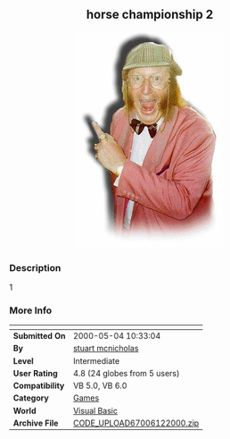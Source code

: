 ﻿<div align="center">

## horse championship 2

<img src="mac_w1.jpg">
</div>

### Description

1
 
### More Info
 


<span>             |<span>
---                |---
**Submitted On**   |2000-05-04 10:33:04
**By**             |[stuart mcnicholas](https://github.com/Planet-Source-Code/PSCIndex/blob/master/ByAuthor/stuart-mcnicholas.md)
**Level**          |Intermediate
**User Rating**    |4.8 (24 globes from 5 users)
**Compatibility**  |VB 5\.0, VB 6\.0
**Category**       |[Games](https://github.com/Planet-Source-Code/PSCIndex/blob/master/ByCategory/games__1-38.md)
**World**          |[Visual Basic](https://github.com/Planet-Source-Code/PSCIndex/blob/master/ByWorld/visual-basic.md)
**Archive File**   |[CODE\_UPLOAD67006122000\.zip](https://github.com/Planet-Source-Code/stuart-mcnicholas-horse-championship-2__1-8859/archive/master.zip)








